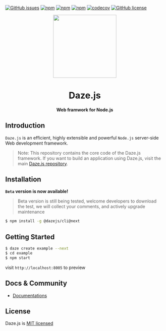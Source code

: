 
[![GitHub issues](https://img.shields.io/github/issues/dazejs/daze.svg)](https://github.com/dazejs/daze/issues)
[![npm](https://img.shields.io/npm/v/@dazejs/framework.svg)](https://www.npmjs.com/package/@dazejs/framework)
[![npm](https://img.shields.io/npm/dm/@dazejs/framework.svg)](https://www.npmjs.com/package/@dazejs/framework)
[![npm](https://travis-ci.com/dazejs/framework.svg?branch=master)](https://travis-ci.org/dazejs/framework)
[![codecov](https://codecov.io/gh/dazejs/framework/branch/master/graph/badge.svg)](https://codecov.io/gh/dazejs/framework)
[![GitHub license](https://img.shields.io/github/license/dazejs/daze.svg)](https://github.com/dazejs/daze/blob/master/LICENSE)

<div align="center">
  <a href="https://github.com/dazejs/daze">
    <img width="200" heigth="200" src="https://github.com/dazejs/daze/blob/master/logo.png">
  </a>  
  <h1>Daze.js</h1>
  <h4>Web framwork for Node.js</h4>
</div>


## Introduction

`Daze.js` is an efficient, highly extensible and powerful `Node.js` server-side Web development framework.

> Note: This repository contains the core code of the Daze.js framework. If you want to build an application using Daze.js, visit the main [Daze.js repository](https://github.com/dazejs/daze).


## Installation

**`Beta` version is now available!**

> Beta version is still being tested, welcome developers to download the test, we will collect your comments, and actively upgrade maintenance

```bash
$ npm install -g @dazejs/cli@next
```


## Getting Started

```bash
$ daze create example --next
$ cd example
$ npm start
```

visit `http://localhost:8005` to preview

## Docs & Community

- [Documentations](https://dazejs.org/)

## License

Daze.js is [MIT licensed](https://github.com/dazejs/daze/blob/master/LICENSE)

